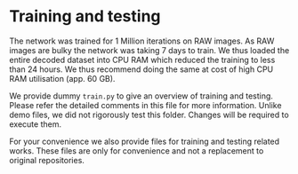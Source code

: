 # Training and testing
The network was trained for 1 Million iterations on RAW images. As RAW images are bulky the network was taking 7 days to train. We thus loaded the entire decoded dataset into CPU RAM which reduced the training to less than 24 hours. We thus recommend doing the same at cost of high CPU RAM utilisation (app. 60 GB).

We provide dummy `train.py` to give an overview of training and testing. Please refer the detailed comments in this file for more information. Unlike demo files, we did not rigorously test this folder. Changes will be required to execute them.

For your convenience we also provide files for training and testing related works. These files are only for convenience and not a replacement to original repositories.
